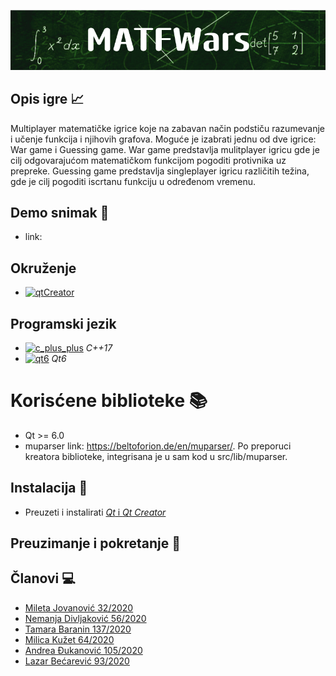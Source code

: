 ![MATFWars](MATFWars/resources/MATFWars.png)
## Opis igre :chart_with_upwards_trend:

Multiplayer matematičke igrice koje na zabavan način podstiču razumevanje i učenje funkcija i njihovih grafova. Moguće je izabrati jednu od dve igrice: War game i Guessing game. War game predstavlja mulitplayer igricu gde je cilj odgovarajućom matematičkom funkcijom pogoditi protivnika uz prepreke. Guessing game predstavlja singleplayer igricu različitih težina, gde je cilj pogoditi iscrtanu funkciju u određenom vremenu. 

## Demo snimak :movie_camera: 
- link: 

## Okruženje 
- [![qtCreator](https://img.shields.io/badge/IDE-Qt_Creator-olivia)](https://www.qt.io/download) <br>

## Programski jezik
- [![c_plus_plus](https://img.shields.io/badge/Language-C%2B%2B-red)](https://www.cplusplus.com/)  *C++17*  <br>
- [![qt6](https://img.shields.io/badge/Framework-Qt6-blue)](https://doc.qt.io/qt-6/)  *Qt6* <br>

# Korisćene biblioteke :books:
- Qt >= 6.0
-  muparser link: https://beltoforion.de/en/muparser/. Po preporuci kreatora biblioteke, integrisana je u sam kod u src/lib/muparser.

## Instalacija :hammer:
- Preuzeti i instalirati [*Qt* i *Qt Creator*](https://www.qt.io/download)

## Preuzimanje i pokretanje :wrench:

## Članovi :computer:
 - <a href="https://gitlab.com/miletaj">Mileta Jovanović 32/2020</a>
 - <a href="https://gitlab.com/Divljo31">Nemanja Divljaković 56/2020</a>
 - <a href="https://gitlab.com/tamarabaranin">Tamara Baranin 137/2020</a>
 - <a href="https://gitlab.com/milicakuzet02">Milica Kužet 64/2020</a>
 - <a href="https://gitlab.com/andreadj">Andrea Đukanović 105/2020</a>
 - <a href="https://gitlab.com/lazar01">Lazar Bećarević 93/2020</a>
